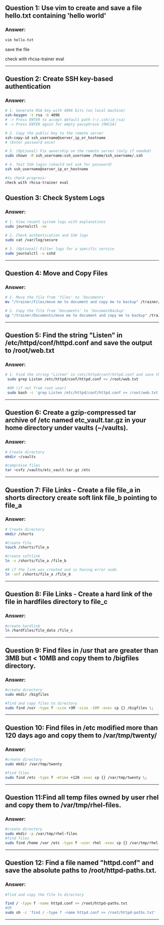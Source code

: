 ## Question 1: Use vim to create and save a file hello.txt containing 'hello world'

### Answer: 

```bash
vim hello.txt 
```
save the file

check with rhcsa-trainer eval

---

## Question 2: Create SSH key-based authentication

### Answer: 

```bash
# 1. Generate RSA key with 4096 bits (on local machine)
ssh-keygen -t rsa -b 4096
# -> Press ENTER to accept default path (~/.ssh/id_rsa)
# -> Press ENTER again for empty passphrase (RHCSA)

# 2. Copy the public key to the remote server
ssh-copy-id ssh_username@server_ip_or_hostname
# (Enter password once)

# 3. (Optional) Fix ownership on the remote server (only if needed)
sudo chown -R ssh_username:ssh_username /home/ssh_username/.ssh

# 4. Test SSH login (should not ask for password)
ssh ssh_username@server_ip_or_hostname
```

```bash
#to check progress:
check with rhcsa-trainer eval
```

## Question 3: Check System Logs

### Answer:

```bash
# 1. View recent system logs with explanations
sudo journalctl -xe

# 2. Check authentication and SSH logs
sudo cat /var/log/secure

# 3. (Optional) Filter logs for a specific service
sudo journalctl -u sshd
```
---

## Question 4: Move and Copy Files

### Answer:

```bash
# 1. Move the file from 'files' to 'Documents'
mv "/trainer/files/move me to document and copy me to backup" /trainer/Documents/

# 2. Copy the file from 'Documents' to 'DocumentBackup'
cp "/trainer/Documents/move me to document and copy me to backup" /trainer/DocumentBackup/
```
---

## Question 5: Find the string "Listen" in /etc/httpd/conf/httpd.conf and save the output to /root/web.txt

### Answer:

```bash
# 1. Find the string "Listen" in /etc/httpd/conf/httpd.conf and save the output to /root/web.txt
 sudo grep Listen /etc/httpd/conf/httpd.conf >> /root/web.txt

 #OR (if not from root user)
 sudo bash -c 'grep Listen /etc/httpd/conf/httpd.conf >> /root/web.txt'
 ```
---

## Question 6: Create a gzip-compressed tar archive of /etc named etc_vault.tar.gz in your home directory under vaults (~/vaults).

### Answer:
```bash
# Create directory
mkdir ~/vaults

#compresse files
tar ~cvfz /vaults/etc_vault.tar.gz /etc
```
---
## Question 7: File Links - Create a file file_a in shorts directory create soft link file_b pointing to file_a

### Answer:
```bash
# Create directory
mkdir /shorts

#Create file
touch /shorts/file_a

#create softlink
ln -s /shorts/file_a /file_b

## if the link was created and is having error sudo 
ln -snf /shorts/file_a /file_b

```
---
## Question 8: File Links - Create a hard link of the file in hardfiles directory to file_c

### Answer:
```bash
#create hardlink
ln /hardfiles/file_data /file_c
```
---
## Question 9: Find files in /usr that are greater than 3MB but < 10MB and copy them to /bigfiles directory.

### Answer:
```bash
#create directory
sudo mkdir /bigfiles

#find and copy files to directory
sudo find /usr -type f -size +3M -size -10M -exec cp {} /bigfiles \;


```
--- 

## Question 10: Find files in /etc modified more than 120 days ago and copy them to /var/tmp/twenty/

### Answer:
```bash
#create directory
sudo mkdir /var/tmp/twenty

#find files
sudo find /etc -type f -mtime +120 -exec cp {} /var/tmp/twenty \;
```
--- 

## Question 11:Find all temp files owned by user rhel and copy them to /var/tmp/rhel-files.

### Answer:
```bash
#create directory
sudo mkdir -p /var/tmp/rhel-files
#find files
sudo find /home /var /etc -type f -user rhel -exec cp {} /var/tmp/rhel-files \;
```
--- 

## Question 12: Find a file named "httpd.conf" and save the absolute paths to /root/httpd-paths.txt.

### Answer:
```bash
#find and copy the file to directory

find / -type f -name httpd.conf >> /root/httpd-paths.txt
#OR
sudo sh -c 'find / -type f -name httpd.conf >> /root/httpd-paths.txt'
```
--- 